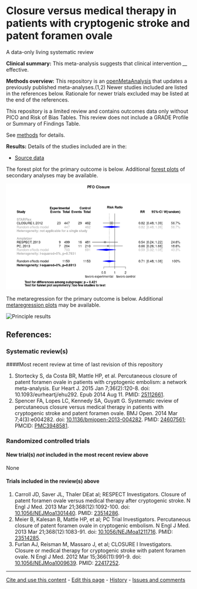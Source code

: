 Closure versus medical therapy in patients with cryptogenic stroke and patent foramen ovale
=================================

A data-only living systematic review

**Clinical summary:** This meta-analysis suggests that clinical intervention *__* effective. 

**Methods overview:** This repository is an [openMetaAnalysis](https://openmetaanalysis.github.io/) that updates a previously published meta-analyses.(1,2) Newer studies included are listed in the references below. Rationale for newer trials excluded may be listed at the end of the references. 

This repository is a limited review and contains outcomes data only without PICO and Risk of Bias Tables.  This review does not include a GRADE Profile or Summary of Findings Table.

See [methods](http://openmetaanalysis.github.io/methods.html) for details.

**Results:** Details of the studies included are in the:
* [Source data](../../tree/master/data)

The forest plot for the primary outcome is below. Additional [forest plots](../../tree/master/forest-plots) of secondary analyses may be available. 

![Principle results](https://raw.githubusercontent.com/openMetaAnalysis/Closure-versus-medical-therapy-in-patients-with-cryptogenic-stroke-and-patent-foramen-ovale/master/forest-plots/Outcome-Primary.png "Principle results - forest plot")

The metaregression for the primary outcome is below. Additional [metaregression plots](../../tree/master/metaregression) may be available.

![Principle results](https://raw.githubusercontent.com/openMetaAnalysis/Closure-versus-medical-therapy-in-patients-with-cryptogenic-stroke-and-patent-foramen-ovale/master/metaregression/Outcome-Primary.png "Principle results - metaregression")

References:
----------------------------------

### Systematic review(s)
####Most recent review at time of last revision of this repository
1. Stortecky S, da Costa BR, Mattle HP, et al. Percutaneous closure of patent foramen ovale in patients with cryptogenic embolism: a network meta-analysis. Eur Heart J. 2015 Jan 7;36(2):120-8. doi: 10.1093/eurheartj/ehu292. Epub 2014 Aug 11. PMID: [25112661](http://pubmed.gov/25112661).
2. Spencer FA, Lopes LC, Kennedy SA, Guyatt G. Systematic review of percutaneous closure versus medical therapy in patients with cryptogenic stroke and patent foramen ovale. BMJ Open. 2014 Mar 7;4(3):e004282. doi: [10.1136/bmjopen-2013-004282](http://dx.doi.org/10.1136/bmjopen-2013-004282). PMID: [24607561](http://pubmed.gov/24607561); PMCID: [PMC3948581](http://pubmedcentral.gov/PMC3948581).

### Randomized controlled trials
#### New trial(s) *not* included in the most recent review above
None

#### Trials included in the review(s) above
1. Carroll JD, Saver JL, Thaler DEat al; RESPECT Investigators. Closure of patent foramen ovale versus medical therapy after cryptogenic stroke. N Engl J Med. 2013 Mar 21;368(12):1092-100. doi: [10.1056/NEJMoa1301440](http://dx.doi.org/10.1056/NEJMoa1301440). PMID: [23514286](http://pubmed.gov/23514286).
2. Meier B, Kalesan B, Mattle HP, et al; PC Trial Investigators. Percutaneous closure of patent foramen ovale in cryptogenic embolism. N Engl J Med. 2013 Mar 21;368(12):1083-91. doi: [10.1056/NEJMoa1211716](http://dx.doi.org/10.1056/NEJMoa1211716). PMID: [23514285](http://pubmed.gov/23514285).
3. Furlan AJ, Reisman M, Massaro J, et al; CLOSURE I Investigators. Closure or medical therapy for cryptogenic stroke with patent foramen ovale. N Engl J Med. 2012 Mar 15;366(11):991-9. doi: [10.1056/NEJMoa1009639](http://dx.doi.org/10.1056/NEJMoa1009639). PMID: [22417252](http://pubmed.gov/22417252).

-------------------------------
[Cite and use this content](https://github.com/openMetaAnalysis/openMetaAnalysis.github.io/blob/master/reusing.MD)  - [Edit this page](../../edit/master/README.md) - [History](../../commits/master/README.md)  - 
[Issues and comments](../../issues?q=is%3Aboth+is%3Aissue)
